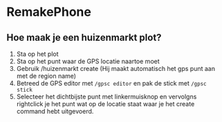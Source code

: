 # RemakePhone


## Hoe maak je een huizenmarkt plot?
1. Sta op het plot
2. Sta op het punt waar de GPS locatie naartoe moet
3. Gebruik /huizenmarkt create <prijs> (Hij maakt automatisch het gps punt aan met de region name)
4. Betreed de GPS editor met `/gpsc editor` en pak de stick met `/gpsc stick`
5. Selecteer het dichtbijste punt met linkermuisknop en vervolgns rightclick je het punt wat op de locatie staat waar je het create command hebt uitgevoerd.
